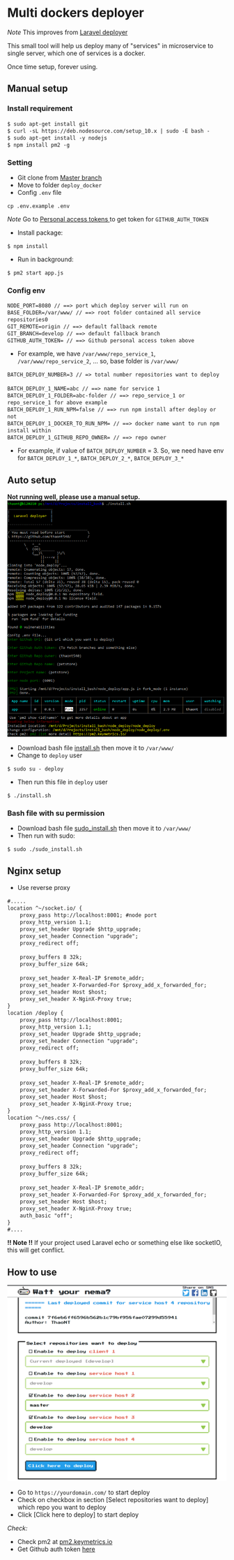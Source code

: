 # Multi dockers deployer
*Note* This improves from [Laravel deployer](https://thaont540.github.io/node_deploy/)

This small tool will help us deploy many of "services" in microservice to single server, which one of services is a docker.

Once time setup, forever using.

## Manual setup
### Install requirement
```
$ sudo apt-get install git
$ curl -sL https://deb.nodesource.com/setup_10.x | sudo -E bash -
$ sudo apt-get install -y nodejs
$ npm install pm2 -g
```
### Setting
- Git clone from [Master branch](https://github.com/thaont-0210/deploy_docker/tree/batch_deploy_docker)
- Move to folder `deploy_docker`
- Config `.env` file
```
cp .env.example .env
```
*Note* Go to [Personal access tokens ](https://github.com/settings/tokens) to get token for `GITHUB_AUTH_TOKEN`
- Install package:
```
$ npm install
```
- Run in background:
```
$ pm2 start app.js
```

### Config env

```
NODE_PORT=8080 // ==> port which deploy server will run on
BASE_FOLDER=/var/www/ // ==> root folder contained all service repositories0
GIT_REMOTE=origin // ==> default fallback remote
GIT_BRANCH=develop // ==> default fallback branch
GITHUB_AUTH_TOKEN= // ==> Github personal access token above
```
- For example, we have `/var/www/repo_service_1`, `/var/www/repo_service_2`, ... so, base folder is `/var/www/`

```
BATCH_DEPLOY_NUMBER=3 // => total number repositories want to deploy

BATCH_DEPLOY_1_NAME=abc // ==> name for service 1
BATCH_DEPLOY_1_FOLDER=abc-folder // ==> repo_service_1 or repo_service_1 for above example
BATCH_DEPLOY_1_RUN_NPM=false // ==> run npm install after deploy or not
BATCH_DEPLOY_1_DOCKER_TO_RUN_NPM= // ==> docker name want to run npm install within
BATCH_DEPLOY_1_GITHUB_REPO_OWNER= // ==> repo owner
```
- For example, if value of `BATCH_DEPLOY_NUMBER` = 3. So, we need have env for `BATCH_DEPLOY_1_*`, `BATCH_DEPLOY_2_*`, `BATCH_DEPLOY_3_*`

## Auto setup
**Not running well, please use a manual setup.**
![](https://github.com/thaont-0210/deploy_docker/blob/batch_deploy_docker/bash.png)
- Download bash file [install.sh](https://github.com/thaont-0210/deploy_docker/blob/batch_deploy_docker/install.sh) then move it to `/var/www/`
- Change to `deploy` user
```
$ sudo su - deploy
```
- Then run this file in `deploy` user
```
$ ./install.sh
```
### Bash file with su permission
- Download bash file [sudo_install.sh](https://github.com/thaont-0210/deploy_docker/blob/batch_deploy_docker/sudo_install.sh) then move it to `/var/www/`
- Then run with sudo:
```
$ sudo ./sudo_install.sh
```

## Nginx setup
- Use reverse proxy
```
#.....
location ^~/socket.io/ {
    proxy_pass http://localhost:8001; #node port
    proxy_http_version 1.1;
    proxy_set_header Upgrade $http_upgrade;
    proxy_set_header Connection "upgrade";
    proxy_redirect off;

    proxy_buffers 8 32k;
    proxy_buffer_size 64k;

    proxy_set_header X-Real-IP $remote_addr;
    proxy_set_header X-Forwarded-For $proxy_add_x_forwarded_for;
    proxy_set_header Host $host;
    proxy_set_header X-NginX-Proxy true;
}
location /deploy {
    proxy_pass http://localhost:8001;
    proxy_http_version 1.1;
    proxy_set_header Upgrade $http_upgrade;
    proxy_set_header Connection "upgrade";
    proxy_redirect off;

    proxy_buffers 8 32k;
    proxy_buffer_size 64k;

    proxy_set_header X-Real-IP $remote_addr;
    proxy_set_header X-Forwarded-For $proxy_add_x_forwarded_for;
    proxy_set_header Host $host;
    proxy_set_header X-NginX-Proxy true;
}
location ^~/nes.css/ {
    proxy_pass http://localhost:8001;
    proxy_http_version 1.1;
    proxy_set_header Upgrade $http_upgrade;
    proxy_set_header Connection "upgrade";
    proxy_redirect off;

    proxy_buffers 8 32k;
    proxy_buffer_size 64k;

    proxy_set_header X-Real-IP $remote_addr;
    proxy_set_header X-Forwarded-For $proxy_add_x_forwarded_for;
    proxy_set_header Host $host;
    proxy_set_header X-NginX-Proxy true;
    auth_basic "off";
}
#....
```
**!! Note !!** If your project used Laravel echo or something else like socketIO, this will get conflict.
## How to use
![](https://github.com/thaont-0210/deploy_docker/blob/batch_deploy_docker/demo.png)
- Go to `https://yourdomain.com/` to start deploy
- Check on checkbox in section [Select repositories want to deploy] which repo you want to deploy
- Click [Click here to deploy] to start deploy

*Check:*
- Check pm2 at [pm2.keymetrics.io](https://pm2.keymetrics.io/)
- Get Github auth token [here](https://help.github.com/en/github/authenticating-to-github/creating-a-personal-access-token-for-the-command-line)
